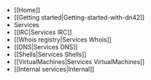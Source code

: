  * [[Home]]
  * [[Getting started|Getting-started-with-dn42]]
 * Services
  * [[IRC|Services IRC]]
  * [[Whois registry|Services Whois]]
  * [[DNS|Services DNS]]
  * [[Shells|Services Shells]]
  * [[VirtualMachines|Services VirtualMachines]]
  * [[Internal services|Internal]]